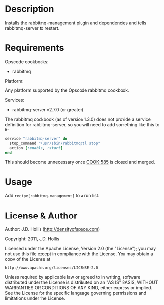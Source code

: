 # Description

Installs the rabbitmq-management plugin and dependencies and tells rabbitmq-server to restart.

# Requirements

Opscode cookbooks:

* rabbitmq

Platform:

Any platform supported by the Opscode rabbitmq cookbook.

Services:

* rabbitmq-server v2.7.0 (or greater)

The rabbitmq cookbook (as of version 1.3.0) does not provide a service definition for rabbitmq-server, so you will need to add something like this to it:

```ruby
service "rabbitmq-server" do
  stop_command "/usr/sbin/rabbitmqctl stop"
  action [:enable, :start]
end
```

This should become unnecessary once [COOK-585](http://tickets.opscode.com/browse/COOK-585) is closed and merged.

# Usage

Add `recipe[rabbitmq-management]` to a run list.

# License & Author

Author: J.D. Hollis (<http://densityofspace.com>)

Copyright: 2011, J.D. Hollis

Licensed under the Apache License, Version 2.0 (the "License");
you may not use this file except in compliance with the License.
You may obtain a copy of the License at

    http://www.apache.org/licenses/LICENSE-2.0

Unless required by applicable law or agreed to in writing, software
distributed under the License is distributed on an "AS IS" BASIS,
WITHOUT WARRANTIES OR CONDITIONS OF ANY KIND, either express or implied.
See the License for the specific language governing permissions and
limitations under the License.

